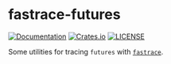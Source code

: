 # fastrace-futures

[![Documentation](https://docs.rs/fastrace-futures/badge.svg)](https://docs.rs/fastrace-futures/)
[![Crates.io](https://img.shields.io/crates/v/fastrace-futures.svg)](https://crates.io/crates/fastrace-futures)
[![LICENSE](https://img.shields.io/github/license/fastracelabs/fastrace.svg)](https://github.com/fastracelabs/fastrace/blob/main/LICENSE)

Some utilities for tracing `futures` with [`fastrace`](https://crates.io/crates/fastrace).
